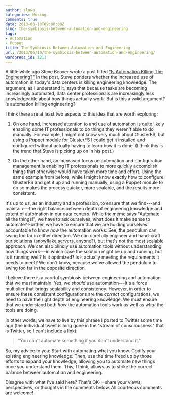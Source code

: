 ```yaml
---
author: slowe
categories: Musing
comments: true
date: 2013-06-10T09:00:00Z
slug: the-symbiosis-between-automation-and-engineering
tags:
- Automation
- Puppet
title: The Symbiosis Between Automation and Engineering
url: /2013/06/10/the-symbiosis-between-automation-and-engineering/
wordpress_id: 3211
---
```


A little while ago Steve Beaver wrote a post titled ["Is Automation Killing The Engineering?"](http://www.virtualizationpractice.com/is-automation-killing-the-engineering-21687/) In the post, Steve ponders whether the increased use of automation in today's data centers is killing engineering knowledge. The argument, as I understand it, says that because tasks are becoming increasingly automated, data center professionals are increasingly less knowledgeable about how things actually work. But is this a valid argument? Is automation killing engineering?

I think there are at least two aspects to this idea that are worth exploring:

1. On one hand, increased attention to and use of automation is quite likely enabling some IT professionals to do things they weren't able to do manually. For example, I might not know very much about GlusterFS, but using a Puppet module for GlusterFS I could get it installed and configured without actually having to learn how it is done. (I think this is the trend that Steve is picking up on in his post.)

2. On the other hand, an increased focus on automation and configuration management is enabling IT professionals to more quickly accomplish things that otherwise would have taken more time and effort. Using the same example from before, while I might know exactly how to configure GlusterFS and get it up and running manually, using a Puppet module to do so makes the process quicker, more scalable, and the results more consistent.

It's up to us, as an industry and a profession, to ensure that we find---and maintain---the right balance between depth of engineering knowledge and extent of automation in our data centers. While the meme says "Automate all the things!", we have to ask ourselves, what does it make sense to automate? Further, we have to ensure that we are holding ourselves accountable to know _how_ the automation works. See, the pendulum can swing too far in either direction. We can carefully engineer and hand-craft our solutions ([snowflake servers](http://www.martinfowler.com/bliki/SnowflakeServer.html), anyone?), but that's not the most scalable approach. We can also blindly use automation tools without understanding how things work---in which case the solution might be up and running, but is it running well? Is it optimized? Is it actually meeting the requirements it needs to meet? We don't know, because we've allowed the pendulum to swing too far in the opposite direction.

I believe there is a careful symbiosis between engineering and automation that we must maintain. Yes, we _should_ use automation---it's a force multiplier that brings scalability and consistency. However, in order to ensure these consistent configurations are the _correct_ configurations, we need to have the right depth of engineering knowledge. We must ensure that we understand both _how_ the automation tools work as well as _what_ the tools are doing.

In other words, we have to live by this phrase I posted to Twitter some time ago (the individual tweet is long gone in the "stream of consciousness" that is Twitter, so I can't include a link):

>"You can't automate something if you don't understand it."

So, my advice to you: Start with automating what you know. Codify your existing engineering knowledge. Then, use the time freed up by those efforts to expand your knowledge, allowing you to automate new things once you understand them. This, I think, allows us to strike the correct balance between automation and engineering.

Disagree with what I've said here? That's OK---share your views, perspectives, or thoughts in the comments below. All courteous comments are welcome!
